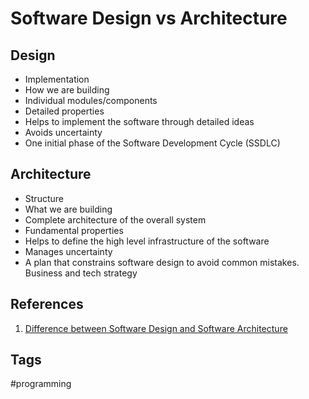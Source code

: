 # Software Design vs Architecture 

## Design
* Implementation  
* How we are building  
* Individual modules/components  
* Detailed properties  
* Helps to implement the software through detailed ideas  
* Avoids uncertainty  
* One initial phase of the Software Development Cycle (SSDLC)  

## Architecture  
* Structure  
* What we are building  
* Complete architecture of the overall system  
* Fundamental properties  
* Helps to define the high level infrastructure of the software   
* Manages uncertainty  
* A plan that constrains software design to avoid common mistakes. Business and tech strategy   

## References
1. [Difference between Software Design and Software Architecture](https://www.geeksforgeeks.org/difference-between-software-design-and-software-architecture/)   

## Tags
#programming
